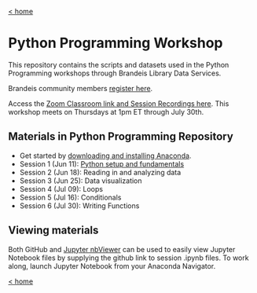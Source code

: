 [< home](index.html)

# Python Programming Workshop
This repository contains the scripts and datasets used in the Python Programming workshops through Brandeis Library Data Services.

Brandeis community members [register here](https://calendar.library.brandeis.edu/calendar/workshops/pythonprog2020).

Access the [Zoom Classroom link and Session Recordings here](https://docs.google.com/document/d/18TwHdTBUU34PNF8Vz2YYWbmME4tS3NS7Ugu5NjaMmBo/edit?usp=sharing). This workshop meets on Thursdays at 1pm ET through July 30th.

## Materials in Python Programming Repository
- Get started by [downloading and installing Anaconda](https://docs.google.com/document/d/1Vh0qmWvh2mXWukiQh9d5mNgfPNvkJDLb4dNwAsGGY2A/edit?usp=sharing).
- Session 1 (Jun 11): [Python setup and fundamentals](https://github.com/DeisData/python/blob/master/python-session1.ipynb)
- Session 2 (Jun 18): Reading in and analyzing data
- Session 3 (Jun 25): Data visualization
- Session 4 (Jul 09): Loops
- Session 5 (Jul 16): Conditionals
- Session 6 (Jul 30): Writing Functions

## Viewing materials
Both GitHub and [Jupyter nbViewer](https://nbviewer.jupyter.org/) can be used to easily view Jupyter Notebook files by supplying the github link to session .ipynb files. 
To work along, launch Jupyter Notebook from your Anaconda Navigator.

[< home](index.html)

